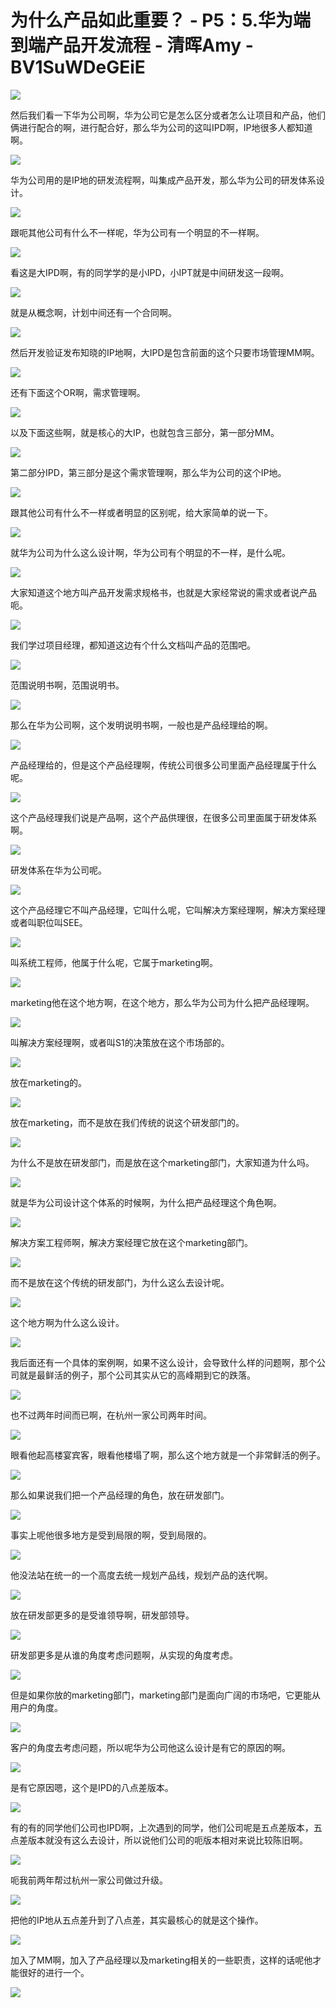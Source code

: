 # 为什么产品如此重要？ - P5：5.华为端到端产品开发流程 - 清晖Amy - BV1SuWDeGEiE

![](img/70f511f0f48a5795b135c33b48c3cdc3_0.png)

然后我们看一下华为公司啊，华为公司它是怎么区分或者怎么让项目和产品，他们俩进行配合的啊，进行配合好，那么华为公司的这叫IPD啊，IP地很多人都知道啊。



![](img/70f511f0f48a5795b135c33b48c3cdc3_2.png)

华为公司用的是IP地的研发流程啊，叫集成产品开发，那么华为公司的研发体系设计。

![](img/70f511f0f48a5795b135c33b48c3cdc3_4.png)

跟呃其他公司有什么不一样呢，华为公司有一个明显的不一样啊。

![](img/70f511f0f48a5795b135c33b48c3cdc3_6.png)

看这是大IPD啊，有的同学学的是小IPD，小IPT就是中间研发这一段啊。

![](img/70f511f0f48a5795b135c33b48c3cdc3_8.png)

就是从概念啊，计划中间还有一个合同啊。

![](img/70f511f0f48a5795b135c33b48c3cdc3_10.png)

然后开发验证发布知晓的IP地啊，大IPD是包含前面的这个只要市场管理MM啊。

![](img/70f511f0f48a5795b135c33b48c3cdc3_12.png)

还有下面这个OR啊，需求管理啊。

![](img/70f511f0f48a5795b135c33b48c3cdc3_14.png)

以及下面这些啊，就是核心的大IP，也就包含三部分，第一部分MM。

![](img/70f511f0f48a5795b135c33b48c3cdc3_16.png)

第二部分IPD，第三部分是这个需求管理啊，那么华为公司的这个IP地。

![](img/70f511f0f48a5795b135c33b48c3cdc3_18.png)

跟其他公司有什么不一样或者明显的区别呢，给大家简单的说一下。

![](img/70f511f0f48a5795b135c33b48c3cdc3_20.png)

就华为公司为什么这么设计啊，华为公司有个明显的不一样，是什么呢。

![](img/70f511f0f48a5795b135c33b48c3cdc3_22.png)

大家知道这个地方叫产品开发需求规格书，也就是大家经常说的需求或者说产品呃。

![](img/70f511f0f48a5795b135c33b48c3cdc3_24.png)

我们学过项目经理，都知道这边有个什么文档叫产品的范围吧。

![](img/70f511f0f48a5795b135c33b48c3cdc3_26.png)

范围说明书啊，范围说明书。

![](img/70f511f0f48a5795b135c33b48c3cdc3_28.png)

那么在华为公司啊，这个发明说明书啊，一般也是产品经理给的啊。

![](img/70f511f0f48a5795b135c33b48c3cdc3_30.png)

产品经理给的，但是这个产品经理啊，传统公司很多公司里面产品经理属于什么呢。

![](img/70f511f0f48a5795b135c33b48c3cdc3_32.png)

这个产品经理我们说是产品啊，这个产品供理很，在很多公司里面属于研发体系啊。

![](img/70f511f0f48a5795b135c33b48c3cdc3_34.png)

研发体系在华为公司呢。

![](img/70f511f0f48a5795b135c33b48c3cdc3_36.png)

这个产品经理它不叫产品经理，它叫什么呢，它叫解决方案经理啊，解决方案经理或者叫职位叫SEE。

![](img/70f511f0f48a5795b135c33b48c3cdc3_38.png)

叫系统工程师，他属于什么呢，它属于marketing啊。

![](img/70f511f0f48a5795b135c33b48c3cdc3_40.png)

marketing他在这个地方啊，在这个地方，那么华为公司为什么把产品经理啊。

![](img/70f511f0f48a5795b135c33b48c3cdc3_42.png)

叫解决方案经理啊，或者叫S1的决策放在这个市场部的。

![](img/70f511f0f48a5795b135c33b48c3cdc3_44.png)

放在marketing的。

![](img/70f511f0f48a5795b135c33b48c3cdc3_46.png)

放在marketing，而不是放在我们传统的说这个研发部门的。

![](img/70f511f0f48a5795b135c33b48c3cdc3_48.png)

为什么不是放在研发部门，而是放在这个marketing部门，大家知道为什么吗。

![](img/70f511f0f48a5795b135c33b48c3cdc3_50.png)

就是华为公司设计这个体系的时候啊，为什么把产品经理这个角色啊。

![](img/70f511f0f48a5795b135c33b48c3cdc3_52.png)

解决方案工程师啊，解决方案经理它放在这个marketing部门。

![](img/70f511f0f48a5795b135c33b48c3cdc3_54.png)

而不是放在这个传统的研发部门，为什么这么去设计呢。

![](img/70f511f0f48a5795b135c33b48c3cdc3_56.png)

这个地方啊为什么这么设计。

![](img/70f511f0f48a5795b135c33b48c3cdc3_58.png)

我后面还有一个具体的案例啊，如果不这么设计，会导致什么样的问题啊，那个公司就是最鲜活的例子，那个公司其实从它的高峰期到它的跌落。



![](img/70f511f0f48a5795b135c33b48c3cdc3_60.png)

也不过两年时间而已啊，在杭州一家公司两年时间。

![](img/70f511f0f48a5795b135c33b48c3cdc3_62.png)

眼看他起高楼宴宾客，眼看他楼塌了啊，那么这个地方就是一个非常鲜活的例子。

![](img/70f511f0f48a5795b135c33b48c3cdc3_64.png)

那么如果说我们把一个产品经理的角色，放在研发部门。

![](img/70f511f0f48a5795b135c33b48c3cdc3_66.png)

事实上呢他很多地方是受到局限的啊，受到局限的。

![](img/70f511f0f48a5795b135c33b48c3cdc3_68.png)

他没法站在统一的一个高度去统一规划产品线，规划产品的迭代啊。

![](img/70f511f0f48a5795b135c33b48c3cdc3_70.png)

放在研发部更多的是受谁领导啊，研发部领导。

![](img/70f511f0f48a5795b135c33b48c3cdc3_72.png)

研发部更多是从谁的角度考虑问题啊，从实现的角度考虑。

![](img/70f511f0f48a5795b135c33b48c3cdc3_74.png)

但是如果你放的marketing部门，marketing部门是面向广阔的市场吧，它更能从用户的角度。

![](img/70f511f0f48a5795b135c33b48c3cdc3_76.png)

客户的角度去考虑问题，所以呢华为公司他这么设计是有它的原因的啊。

![](img/70f511f0f48a5795b135c33b48c3cdc3_78.png)

是有它原因嗯，这个是IPD的八点差版本。

![](img/70f511f0f48a5795b135c33b48c3cdc3_80.png)

有的有的同学他们公司也IPD啊，上次遇到的同学，他们公司呢是五点差版本，五点差版本就没有这么去设计，所以说他们公司的呃版本相对来说比较陈旧啊。



![](img/70f511f0f48a5795b135c33b48c3cdc3_82.png)

呃我前两年帮过杭州一家公司做过升级。

![](img/70f511f0f48a5795b135c33b48c3cdc3_84.png)

把他的IP地从五点差升到了八点差，其实最核心的就是这个操作。

![](img/70f511f0f48a5795b135c33b48c3cdc3_86.png)

加入了MM啊，加入了产品经理以及marketing相关的一些职责，这样的话呢他才能很好的进行一个。

![](img/70f511f0f48a5795b135c33b48c3cdc3_88.png)